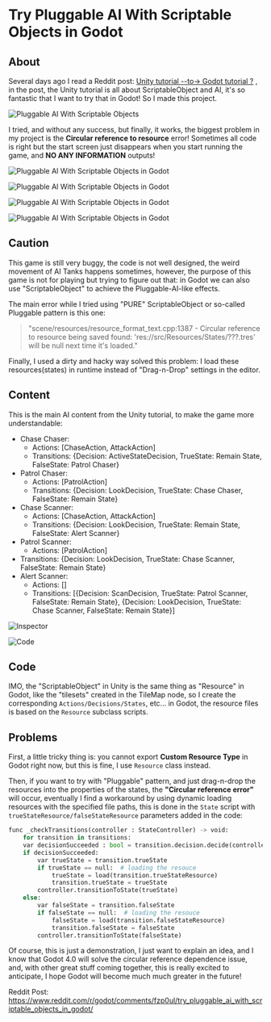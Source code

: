 # Try Pluggable AI With Scriptable Objects in Godot

## About

Several days ago I read a Reddit post: [Unity tutorial --to-> Godot tutorial ?](https://www.reddit.com/r/godot/comments/fo2y2u/unity_tutorial_to_godot_tutorial/) , in the post, the Unity tutorial is all about ScriptableObject and AI, it's so fantastic that I want to try that in Godot! So I made this project.

![Pluggable AI With Scriptable Objects](./Images/Pluggable%20AI%20With%20Scriptable%20Objects.jpg)

I tried, and without any success, but finally, it works, the biggest problem in my project is the **Circular reference to resource** error!
Sometimes all code is right but the start screen just disappears when you start running the game, and **NO ANY INFORMATION** outputs!

![Pluggable AI With Scriptable Objects in Godot](./Images/Pluggable%20AI%20With%20Scriptable%20Objects%20in%20Godot%201.jpg)

![Pluggable AI With Scriptable Objects in Godot](./Images/Pluggable%20AI%20With%20Scriptable%20Objects%20in%20Godot%202.jpg)

![Pluggable AI With Scriptable Objects in Godot](./Images/Pluggable%20AI%20With%20Scriptable%20Objects%20in%20Godot%203.jpg)

![Pluggable AI With Scriptable Objects in Godot](./Images/Pluggable%20AI%20With%20Scriptable%20Objects%20in%20Godot%204.jpg)

## Caution

This game is still very buggy, the code is not well designed, the weird movement of AI Tanks happens sometimes, however, the purpose of this game is not for playing but trying to figure out that: in Godot we can also use "ScriptableObject" to achieve the Pluggable-AI-like effects.

The main error while I tried using "PURE" ScriptableObject or so-called Pluggable pattern is this one:

> "scene/resources/resource_format_text.cpp:1387 - Circular reference to resource being saved found: 'res://src/Resources/States/???.tres' will be null next time it's loaded."

Finally, I used a dirty and hacky way solved this problem: I load these resources(states) in runtime instead of "Drag-n-Drop" settings in the editor.

## Content

This is the main AI content from the Unity tutorial, to make the game more understandable:

- Chase Chaser:
  - Actions: [ChaseAction, AttackAction]
  - Transitions: {Decision: ActiveStateDecision, TrueState: Remain State, FalseState: Patrol Chaser}
- Patrol Chaser:
  - Actions: [PatrolAction]
  - Transitions: {Decision: LookDecision, TrueState: Chase Chaser, FalseState: Remain State}
- Chase Scanner:
  - Actions: [ChaseAction, AttackAction]
  - Transitions: {Decision: LookDecision, TrueState: Remain State, FalseState: Alert Scanner}
- Patrol Scanner:
  - Actions: [PatrolAction]
- Transitions: {Decision: LookDecision, TrueState: Chase Scanner, FalseState: Remain State}
- Alert Scanner:
  - Actions: []
  - Transitions: [{Decision: ScanDecision, TrueState: Patrol Scanner, FalseState: Remain State}, {Decision: LookDecision, TrueState: Chase Scanner, FalseState: Remain State}]

![Inspector](./Images/godot0.jpg)

![Code](./Images/godot1.jpg)

## Code

IMO, the "ScriptableObject" in Unity is the same thing as "Resource" in Godot, like the "tilesets" created in the TileMap node, so I create the corresponding `Actions/Decisions/States`, etc... in Godot, the resource files is based on the `Resource` subclass scripts.

## Problems

First, a little tricky thing is: you cannot export **Custom Resource Type** in Godot right now, but this is fine, I use `Resource` class instead.

Then, if you want to try with "Pluggable" pattern, and just drag-n-drop the resources into the properties of the states, the **"Circular reference error"** will occur, eventually I find a workaround by using dynamic loading resources with the specified file paths, this is done in the `State` script with `trueStateResource/falseStateResource` parameters added in the code:

```python
func _checkTransitions(controller : StateController) -> void:
    for transition in transitions:
    var decisionSucceeded : bool = transition.decision.decide(controller)
    if decisionSucceeded:
        var trueState = transition.trueState
        if trueState == null:  # loading the resouce
            trueState = load(transition.trueStateResource)
            transition.trueState = trueState
        controller.transitionToState(trueState)
    else:
        var falseState = transition.falseState
        if falseState == null:  # loading the resouce
            falseState = load(transition.falseStateResource)
            transition.falseState = falseState
        controller.transitionToState(falseState)
```

Of course, this is just a demonstration, I just want to explain an idea, and I know that Godot 4.0 will solve the circular reference dependence issue, and, with other great stuff coming together, this is really excited to anticipate, I hope Godot will become much much greater in the future!

Reddit Post: https://www.reddit.com/r/godot/comments/fzp0ul/try_pluggable_ai_with_scriptable_objects_in_godot/
